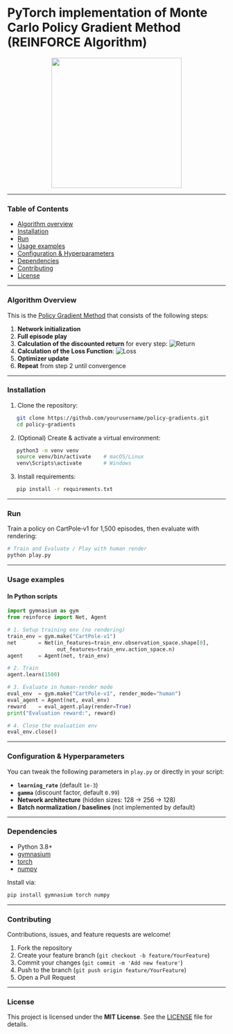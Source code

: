 # PyTorch implementation of Monte Carlo Policy Gradient Method (REINFORCE Algorithm)

<p align="center">
  <img src="https://gymnasium.farama.org/_images/lunar_lander.gif" width="300"/>
</p>

---

### Table of Contents
* [Algorithm overview](#algorithm-overview)
* [Installation](#installation)
* [Run](#run)
* [Usage examples](#usage-examples)
* [Configuration & Hyperparameters](#configuration--hyperparameters)
* [Dependencies](#dependencies)
* [Contributing](#contributing)
* [License](#license)

---

### Algorithm Overview
This is the [Policy Gradient Method](https://en.wikipedia.org/wiki/Policy_gradient_method) that
consists of the following steps:
1. **Network initialization**  
2. **Full episode play**  
3. **Calculation of the discounted return** for every step:
![Return](https://latex.codecogs.com/svg.image?\%20$Q_{k,t}%20=%20\sum_{i=0}^{T-t}%20\gamma^i%20r_{t+i}$)
4. **Calculation of the Loss Function**:
![Loss](https://latex.codecogs.com/svg.image?\%20$L%20=%20-\sum_{t=0}^{T}%20\log%20\pi_\theta(a_t%20\mid%20s_t)\,R_t$)
5. **Optimizer update**  
6. **Repeat** from step 2 until convergence  

---

### Installation
1. Clone the repository:  
```bash
   git clone https://github.com/yourusername/policy-gradients.git
   cd policy-gradients
```

2. (Optional) Create & activate a virtual environment:

```bash
   python3 -m venv venv
   source venv/bin/activate    # macOS/Linux
   venv\Scripts\activate       # Windows
```
3. Install requirements:

```bash
   pip install -r requirements.txt
```

---

### Run

Train a policy on CartPole‑v1 for 1,500 episodes, then evaluate with rendering:

```bash
# Train and Evaluate / Play with human render
python play.py
```

---

### Usage examples

#### In Python scripts

```python
import gymnasium as gym
from reinforce import Net, Agent

# 1. Setup training env (no rendering)
train_env = gym.make("CartPole-v1")
net       = Net(in_features=train_env.observation_space.shape[0],
                out_features=train_env.action_space.n)
agent     = Agent(net, train_env)

# 2. Train
agent.learn(1500)

# 3. Evaluate in human‑render mode
eval_env  = gym.make("CartPole-v1", render_mode="human")
eval_agent = Agent(net, eval_env)
reward    = eval_agent.play(render=True)
print("Evaluation reward:", reward)

# 4. Close the evaluation env
eval_env.close()
```

---

### Configuration & Hyperparameters

You can tweak the following parameters in `play.py` or directly in your script:

* **`learning_rate`** (default `1e-3`)
* **`gamma`** (discount factor, default `0.99`)
* **Network architecture** (hidden sizes: 128 → 256 → 128)
* **Batch normalization / baselines** (not implemented by default)

---

### Dependencies

* Python 3.8+
* [gymnasium](https://gymnasium.farama.org/)
* [torch](https://pytorch.org/)
* [numpy](https://numpy.org/)

Install via:

```bash
pip install gymnasium torch numpy
```

---

### Contributing

Contributions, issues, and feature requests are welcome!

1. Fork the repository
2. Create your feature branch (`git checkout -b feature/YourFeature`)
3. Commit your changes (`git commit -m 'Add new feature'`)
4. Push to the branch (`git push origin feature/YourFeature`)
5. Open a Pull Request

---

### License

This project is licensed under the **MIT License**. See the [LICENSE](./LICENSE) file for details.

